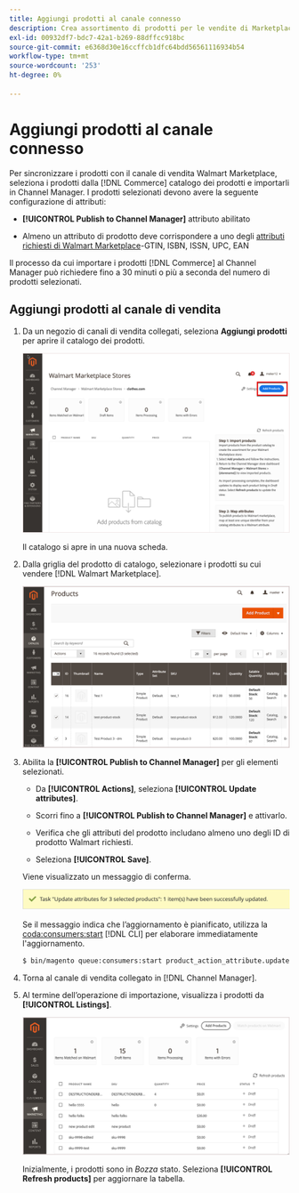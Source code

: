```yaml
---
title: Aggiungi prodotti al canale connesso
description: Crea assortimento di prodotti per le vendite di Marketplace aggiungendo prodotti dal catalogo al canale di vendita
exl-id: 00932df7-bdc7-42a1-b269-88dffcc918bc
source-git-commit: e6368d30e16ccffcb1dfc64bdd56561116934b54
workflow-type: tm+mt
source-wordcount: '253'
ht-degree: 0%

---
```



# Aggiungi prodotti al canale connesso

Per sincronizzare i prodotti con il canale di vendita Walmart Marketplace, seleziona i prodotti dalla [!DNL Commerce] catalogo dei prodotti e importarli in Channel Manager. I prodotti selezionati devono avere la seguente configurazione di attributi:

- **[!UICONTROL Publish to Channel Manager]** attributo abilitato

- Almeno un attributo di prodotto deve corrispondere a uno degli [attributi richiesti di Walmart Marketplace](map-product-attributes-for-matching.md)-GTIN, ISBN, ISSN, UPC, EAN

Il processo da cui importare i prodotti [!DNL Commerce] al Channel Manager può richiedere fino a 30 minuti o più a seconda del numero di prodotti selezionati.

## Aggiungi prodotti al canale di vendita

1. Da un negozio di canali di vendita collegati, seleziona **Aggiungi prodotti** per aprire il catalogo dei prodotti.

   ![Aggiungi prodotti al canale connesso](assets/add-initial-products-to-connected-channel.png)

   Il catalogo si apre in una nuova scheda.

1. Dalla griglia del prodotto di catalogo, selezionare i prodotti su cui vendere [!DNL Walmart Marketplace].

   ![Inviare prodotti al canale collegato](assets/select-products-from-catalog.png)

1. Abilita la **[!UICONTROL Publish to Channel Manager]** per gli elementi selezionati.

   - Da **[!UICONTROL Actions]**, seleziona **[!UICONTROL Update attributes]**.

   - Scorri fino a **[!UICONTROL Publish to Channel Manager]** e attivarlo.

   - Verifica che gli attributi del prodotto includano almeno uno degli ID di prodotto Walmart richiesti.

   - Seleziona **[!UICONTROL Save]**.

   Viene visualizzato un messaggio di conferma.

   ![Importazione di prodotti dal catalogo al messaggio di conferma del canale di vendita](assets/product-import-from-catalog-confirmation.png)

   Se il messaggio indica che l’aggiornamento è pianificato, utilizza la [coda:consumers:start](https://devdocs.magento.com/guides/v2.4/config-guide/cli/config-cli-subcommands-queue.html) [!DNL CLI] per elaborare immediatamente l&#39;aggiornamento.

   ```bash
   $ bin/magento queue:consumers:start product_action_attribute.update
   ```

1. Torna al canale di vendita collegato in [!DNL Channel Manager].

1. Al termine dell’operazione di importazione, visualizza i prodotti da **[!UICONTROL Listings]**.

   ![Prodotti importati in un canale di vendita collegato](assets/products-in-marketplace-sales-channel.png)

   Inizialmente, i prodotti sono in *Bozza* stato. Seleziona **[!UICONTROL Refresh products]** per aggiornare la tabella.

